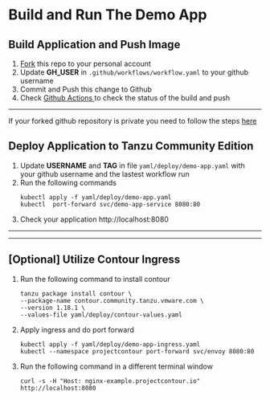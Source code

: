 
# Build and Run The Demo App
## Build Application and Push Image 
1. [Fork](https://github.com/MoSehsah/tanzu-devslam-spring/fork) this repo to your personal account
2. Update **GH_USER** in `.github/workflows/workflow.yaml` to your github username
3. Commit and Push this change to Github
4. Check [Github Actions ](https://github.com/MoSehsah/tanzu-devslam-spring/actions) to check the status of the build and push


---
If your forked github repository is private you need to follow the steps [here](cr_secret.md) 

## Deploy Application to Tanzu Community Edition
1. Update **USERNAME** and **TAG** in file `yaml/deploy/demo-app.yaml` with your github username and the lastest workflow run 
2. Run the following commands
    ```
    kubectl apply -f yaml/deploy/demo-app.yaml
    kubectl  port-forward svc/demo-app-service 8080:80
    ```
3. Check your application http://localhost:8080

---
---
## [Optional] Utilize Contour Ingress
1. Run the following command to install contour

    ```
    tanzu package install contour \
    --package-name contour.community.tanzu.vmware.com \
    --version 1.18.1 \
    --values-file yaml/deploy/contour-values.yaml
    ```

2. Apply ingress and do port forward
   ```
   kubectl apply -f yaml/deploy/demo-app-ingress.yaml
   kubectl --namespace projectcontour port-forward svc/envoy 8080:80
   ```

3. Run the following command in a different terminal window

    ```
    curl -s -H "Host: nginx-example.projectcontour.io" http://localhost:8080
    ```